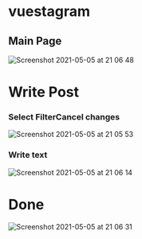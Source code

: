 # vuestagram

## Main Page
![Screenshot 2021-05-05 at 21 06 48](https://user-images.githubusercontent.com/75091509/117138616-3b113980-ade6-11eb-88a6-e3fa335f1338.jpg)

# Write Post

### Select FilterCancel changes
![Screenshot 2021-05-05 at 21 05 53](https://user-images.githubusercontent.com/75091509/117138606-38164900-ade6-11eb-9723-7a3d6929ab7a.jpg)

### Write text

![Screenshot 2021-05-05 at 21 06 14](https://user-images.githubusercontent.com/75091509/117138610-39477600-ade6-11eb-862b-f3595132a32d.jpg)

# Done
![Screenshot 2021-05-05 at 21 06 31](https://user-images.githubusercontent.com/75091509/117138613-39e00c80-ade6-11eb-911a-4a14a55138a4.jpg)
